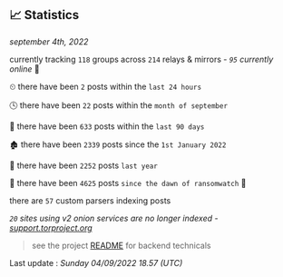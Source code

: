 
## 📈 Statistics
_september 4th, 2022_

currently tracking `118` groups across `214` relays & mirrors - _`95` currently online_ 📡

⏲ there have been `2` posts within the `last 24 hours`

🕓 there have been `22` posts within the `month of september`

📅 there have been `633` posts within the `last 90 days`

🏚 there have been `2339` posts since the `1st January 2022`

🚀 there have been `2252` posts `last year`

🦕 there have been `4625` posts `since the dawn of ransomwatch` 🐣

there are `57` custom parsers indexing posts

_`20` sites using v2 onion services are no longer indexed - [support.torproject.org](https://support.torproject.org/onionservices/v2-deprecation/)_

> see the project [README](https://github.com/jmousqueton/ransomwatch#readme) for backend technicals



Last update : _Sunday 04/09/2022 18.57 (UTC)_

